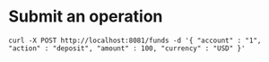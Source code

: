 # Submit an operation

```shell script
curl -X POST http://localhost:8081/funds -d '{ "account" : "1", "action" : "deposit", "amount" : 100, "currency" : "USD" }'
```

